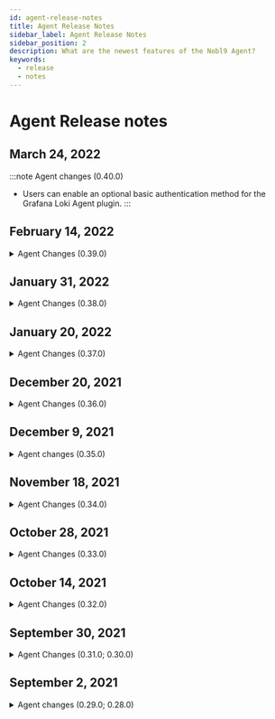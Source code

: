 ```yaml
---
id: agent-release-notes
title: Agent Release Notes
sidebar_label: Agent Release Notes
sidebar_position: 2
description: What are the newest features of the Nobl9 Agent?
keywords:
  - release
  - notes
---
```

# Agent Release notes

## March 24, 2022

:::note Agent changes (0.40.0)
* Users can enable an optional basic authentication method for the Grafana Loki Agent plugin.
:::


## February 14, 2022

<details>
  <summary>Agent Changes (0.39.0)</summary>
  <div>
      <ul>
        <li>We fixed an issue with Splunk Observability plugin that caused the Nobl9 Agent to restart.</li>
      </ul>
  </div>
</details>

## January 31, 2022

<details>
  <summary>Agent Changes (0.38.0)</summary>
  <div>
      <ul>
        <li> <i>Added</i>: Support for Amazon Redshift as a metrics source.</li>
      </ul>
  </div>
</details>

## January 20, 2022

<details>
  <summary>Agent Changes (0.37.0)</summary>
  <div>
      <ul>
        <li>Users can authenticate to Elasticsearch using the authentication header.</li>
      </ul>
  </div>
</details>

## December 20, 2021

<details>
  <summary>Agent Changes (0.36.0)</summary>
  <div>
      <ul>
        <li>Splunk Observability bug fixes.</li>
      </ul>
  </div>
</details>

## December 9, 2021

<details>
    <summary> Agent changes (0.35.0)</summary>
    <div>
        <ul>
          <li>We added fixes for processing SLI points for the Splunk Enterprise plugin.</li>
        </ul>
    </div>
</details>

## November 18, 2021

<details>
  <summary>Agent Changes (0.34.0)</summary>
    <div>
      <ul>
        <li>Support for Amazon Managed Service for Prometheus.</li>
        <li>Support for Pingdom.</li>
        <li>Support for multiple metric queries in Amazon CloudWatch.</li>
      </ul>
    </div>
</details>

## October 28, 2021

<details>
  <summary>Agent Changes (0.33.0)</summary>
    <div>
      <ul>
        <li>Support for the extended ThousandEyes integration.</li>
        <li>We fixed an issue with New Relic’s Agent not processing spaces in NRQL queries properly.</li>
      </ul>
    </div>
</details>

## October 14, 2021

<details>
  <summary>Agent Changes (0.32.0)</summary>
  <div>
    <div>
      <ul>
        <li>Extended Agent logs with IndicatorID.</li>
        <li>This functionality allows Customers to pinpoint issues that may occur with a specific SLI.</li>
      </ul>
    </div>
  </div>
</details>

## September 30, 2021

<details>
  <summary>Agent Changes (0.31.0; 0.30.0) </summary>
  <div>
    <div>
      <ul>
        <li>0.31.0: Support for Amazon CloudWatch as a data source.</li>
        <li>0.30.0: Support for Grafana Loki as a data source.</li>
      </ul>
    </div>
  </div>
</details>

## September 2, 2021

<details>
    <summary> Agent changes (0.29.0; 0.28.0)</summary>
    <div>
    <div><b>Agent changes</b></div>
      <div>
        <ul>
          <li>0.29.0: Support for Signalflow API for Splunk Observability</li>
          <li>0.28.0: Support for OpenTSDB as a metrics source in the Nobl9 Agent.</li>
        </ul>
      </div>
    </div>
</details>